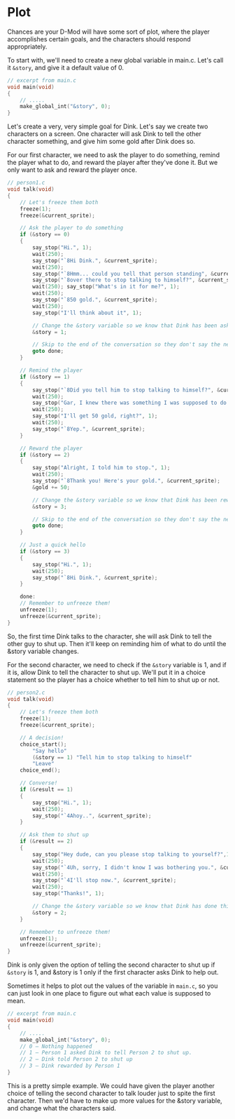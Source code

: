 # Plot

Chances are your D-Mod will have some sort of plot, where the player accomplishes certain goals, and the characters should respond appropriately.

To start with, we'll need to create a new global variable in main.c. Let's call it `&story`, and give it a default value of 0.

```c
// excerpt from main.c
void main(void)
{
    // .....
    make_global_int("&story", 0);
}
```

Let's create a very, very simple goal for Dink. Let's say we create two characters on a screen. One character will ask Dink to tell the other character something, and give him some gold after Dink does so.

For our first character, we need to ask the player to do something, remind the player what to do, and reward the player after they've done it. But we only want to ask and reward the player once.

```c
// person1.c
void talk(void)
{
    // Let's freeze them both
    freeze(1);
    freeze(&current_sprite);

    // Ask the player to do something
    if (&story == 0)
    {
        say_stop("Hi.", 1);
        wait(250);
        say_stop("`8Hi Dink.", &current_sprite);
        wait(250);
        say_stop("`8Hmm... could you tell that person standing", &current_sprite);
        say_stop("`8over there to stop talking to himself?", &current_sprite);
        wait(250); say_stop("What's in it for me?", 1);
        wait(250);
        say_stop("`850 gold.", &current_sprite);
        wait(250);
        say_stop("I'll think about it", 1);

        // Change the &story variable so we know that Dink has been asked.
        &story = 1;

        // Skip to the end of the conversation so they don't say the next thing.
        goto done;
    }

    // Remind the player
    if (&story == 1)
    {
        say_stop("`8Did you tell him to stop talking to himself?", &current_sprite);
        wait(250);
        say_stop("Gar, I knew there was something I was supposed to do.", 1);
        wait(250);
        say_stop("I'll get 50 gold, right?", 1);
        wait(250);
        say_stop("`8Yep.", &current_sprite);
    }

    // Reward the player
    if (&story == 2)
    {
        say_stop("Alright, I told him to stop.", 1);
        wait(250);
        say_stop("`8Thank you! Here's your gold.", &current_sprite);
        &gold += 50;

        // Change the &story variable so we know that Dink has been rewarded
        &story = 3;

        // Skip to the end of the conversation so they don't say the next thing.
        goto done;
    }

    // Just a quick hello
    if (&story == 3)
    { 
        say_stop("Hi.", 1);
        wait(250);
        say_stop("`8Hi Dink.", &current_sprite);
    }

    done:
    // Remember to unfreeze them!
    unfreeze(1);
    unfreeze(&current_sprite);
}
```

So, the first time Dink talks to the character, she will ask Dink to tell the other guy to shut up. Then it'll keep on reminding him of what to do until the &story variable changes.

For the second character, we need to check if the `&story` variable is 1, and if it is, allow Dink to tell the character to shut up. We'll put it in a choice statement so the player has a choice whether to tell him to shut up or not.

```c
// person2.c
void talk(void)
{
    // Let's freeze them both
    freeze(1);
    freeze(&current_sprite);

    // A decision!
    choice_start();
        "Say hello"
        (&story == 1) "Tell him to stop talking to himself"
        "Leave"
    choice_end();

    // Converse!
    if (&result == 1)
    {
        say_stop("Hi.", 1);
        wait(250);
        say_stop("`4Ahoy..", &current_sprite);
    }

    // Ask them to shut up
    if (&result == 2)
    {
        say_stop("Hey dude, can you please stop talking to yourself?",1);
        wait(250);
        say_stop("`4Uh, sorry, I didn't know I was bothering you.", &current_sprite);
        wait(250);
        say_stop("`4I'll stop now.", &current_sprite);
        wait(250);
        say_stop("Thanks!", 1);

        // Change the &story variable so we know that Dink has done this.
        &story = 2;
    }

    // Remember to unfreeze them!
    unfreeze(1);
    unfreeze(&current_sprite);
}
```

Dink is only given the option of telling the second character to shut up if `&story` is 1, and &story is 1 only if the first character asks Dink to help out.

Sometimes it helps to plot out the values of the variable in `main.c`, so you can just look in one place to figure out what each value is supposed to mean.

```c
// excerpt from main.c
void main(void)
{
    // .....
    make_global_int("&story", 0);
    // 0 – Nothing happened
    // 1 – Person 1 asked Dink to tell Person 2 to shut up.
    // 2 – Dink told Person 2 to shut up
    // 3 – Dink rewarded by Person 1
}
```

This is a pretty simple example. We could have given the player another choice of telling the second character to talk louder just to spite the first character. Then we'd have to make up more values for the &story variable, and change what the characters said.
